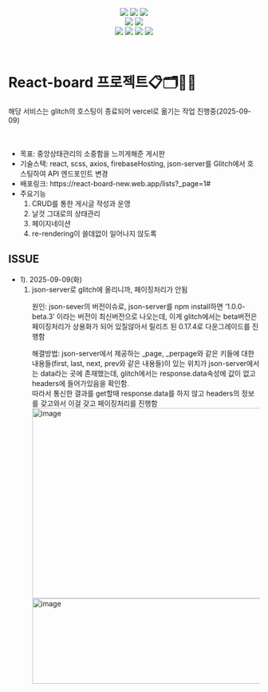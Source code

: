 <p align="center">
  <img src="https://img.shields.io/badge/React-20232A?style=for-the-badge&logo=react&logoColor=61DAFB">
  <img src="https://img.shields.io/badge/JavaScript-F7DF1E?style=for-the-badge&logo=JavaScript&logoColor=white">
  <img src="https://img.shields.io/badge/HTML5-E34F26?style=for-the-badge&logo=html5&logoColor=white">
  <br>
  <img src="https://img.shields.io/badge/React_Router-CA4245?style=for-the-badge&logo=react-router&logoColor=white">
  <img src="https://img.shields.io/badge/CSS-239120?&style=for-the-badge&logo=css3&logoColor=white">
  <br>
  <img src="https://img.shields.io/badge/GitHub-100000?style=for-the-badge&logo=github&logoColor=white">
  <img src="https://img.shields.io/badge/npm-CB3837?style=for-the-badge&logo=npm&logoColor=white">
  <img src="https://img.shields.io/badge/Figma-F24E1E?style=for-the-badge&logo=figma&logoColor=white">
  <img src="https://img.shields.io/badge/Notion-000000?style=for-the-badge&logo=notion&logoColor=white">
</p>
<br>
<p align="center">
   <h1><strong>React-board 프로젝트</strong>📋🗂️📌📝</h1>
    <span>해당 서비스는 glitch의 호스팅이 종료되어 vercel로 옮기는 작업 진행중(2025-09-09)</span><br><br><br>
    <ul>
      <li><span>목표: 중앙상태관리의 소중함을 느끼게해준 게시판</span></li>
      <li><span>기술스택: react, scss, axios, firebaseHosting, json-server를 Glitch에서 호스팅하여 API 엔드포인트 변경</li>
      <li><span>배포링크: https://react-board-new.web.app/lists?_page=1#</span></li>
      <li>
        <span>주요기능</span>
        <ol>
          <li>CRUD를 통한 게시글 작성과 운영</li>
          <li>날것 그대로의 상태관리</li>
          <li>페이지네이션</li>        
          <li>re-rendering이 쓸데없이 일어나지 않도록</li>
        </ol>
      </li>
    </ul>

  <h2>ISSUE</h2>
  <ul>
    <li>
      <span>1). 2025-09-09(화)</span>
      <ol>
        <li>
          <span>json-server로  glitch에 올리니까, 페이징처리가 안됨</span>
          <p>원인:  json-sever의 버전이슈로, json-server를 npm install하면 ‘1.0.0-beta.3’ 이라는 버전이 최신버전으로 나오는데, 이게  glitch에서는 beta버전은 페이징처리가 상용화가 되어 있질않아서 릴리즈 된 0.17.4로 다운그레이드를 진행함</p>
          <p>해결방법:  json-server에서 제공하는 _page, _perpage와 같은 키들에 대한 내용들(first, last, next, prev와 같은 내용들)이 있는 위치가 json-server에서는 data라는 곳에 존재했는데,
            glitch에서는 response.data속성에 값이 없고 headers에 들어가있음을 확인함. <br> 따라서 통신한 결과를 get할때 response.data를 하지 않고 headers의 정보를 갖고와서 이걸 갖고 페이징처리를 진행함<br>
            <img width="1534" height="381" alt="image" src="https://github.com/user-attachments/assets/f2f5d2c4-476f-46b9-9426-f5ba4cd5db71" />
            <img width="985" height="171" alt="image" src="https://github.com/user-attachments/assets/3134b7b2-746c-4d51-b589-32cb1e097e56" />
          </p>
        </li>
      </ol>
    </li>
  </ul>
</p>
